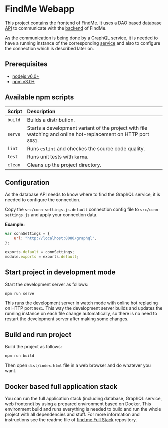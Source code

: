 # FindMe Webapp

This project contains the frontend of FindMe.
It uses a DAO based database
[API](https://github.com/kswe2016-17/graphql-findme-db-api)
to communicate with the
[backend](https://github.com/kswe2016-17/graphql-findme-graphql-service)
of FindMe.

As the communication is being done by a GraphQL service,
it is needed to have a running instance of the corresponding
[service](https://github.com/kswe-2016-17/graphql-findme-graphql-service)
and also to configure the connection which is described later on.

## Prerequisites

- [nodejs v6.0+](https://nodejs.org)
- [npm v3.0+](https://nodejs.org)

## Available npm scripts

| Script  | Description                                                                                                    |
|:--------|:---------------------------------------------------------------------------------------------------------------|
| `build` | Builds a distribution.                                                                                         |
| `serve` | Starts a development variant of the project with file watching and online hot-replacement on HTTP port `8081`. |
| `lint`  | Runs `eslint` and checkes the source code quality.                                                             |
| `test`  | Runs unit tests with `karma`.                                                                                  |
| `clean` | Cleans up the project directory.                                                                               |

## Configuration

As the database API needs to know where to find the GraphQL service,
it is needed to configure the connection.

Copy the `src/conn-settings.js.default` connection config file to
`src/conn-settings.js` and apply your connection data.

**Example:**

```js
var connSettings = {
    url: "http://localhost:8080/graphql",
};

exports.default = connSettings;
module.exports = exports.default;
```

## Start project in development mode

Start the development server as follows:

```bash
npm run serve
```

This runs the development server in watch mode with online hot replacing on
HTTP port `8081`.
This way the development server builds and updates the running instance on
each file change automatically,
so there is no need to restart the development server after making some changes.

## Build and run project

Build the project as follows:

```bash
npm run build
```

Then open `dist/index.html` file in a web browser and do whatever you want.

## Docker based full application stack

You can run the full application stack
(including database, GraphQL service, web frontend)
by using a prepared environment based on Docker.
This environment build and runs everything is needed to build and run the whole
project with all dependencies and stuff.
For more information and instructions see the readme file of
[find.me Full Stack](https://github.com/kswe-2016-17/graphql-findme-full-stack)
repository.
